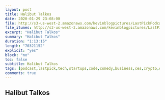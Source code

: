 ```yaml
---
layout: post
title: Halibut Talkos
date: 2020-01-29 23:08:00
file: http://s3-us-west-2.amazonaws.com/kevinblogpictures/LastPickPodcastE5.mp3
file_itunes: http://s3-us-west-2.amazonaws.com/kevinblogpictures/LastPickPodcastE5.m4a
excerpt: "Halibut Talkos"
summary: "Halibut Talkos"
duration: "1:13:15"
length: "70321152"
explicit: "yes"
block: "no"
toc: false
subtitle: Halibut Talkos
tags: [podcast,lastpick,tech,startups,code,comedy,business,ces,crypto,options,finance,stocks,javascript,java,python,ruby,html,enviroment,talk,funny]
comments: true
---
```


## Halibut Talkos
